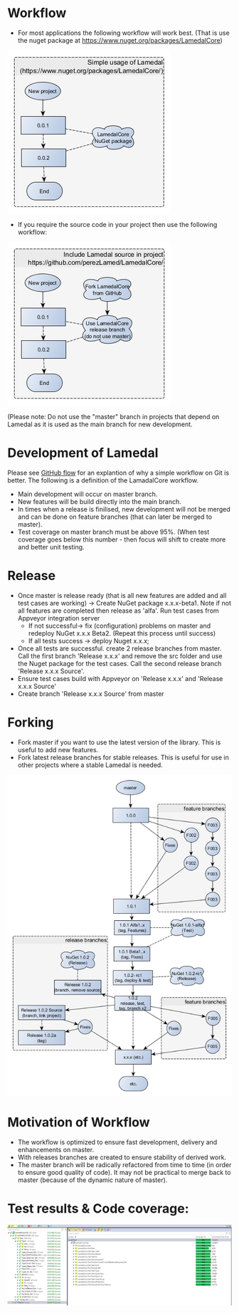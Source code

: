 # Workflow
* For most applications the following workflow will work best. (That is use the nuget package at https://www.nuget.org/packages/LamedalCore)

![Kiku](/src/Designs/Lamedal_Usage_Workflow1.png)

* If you require the source code in your project then use the following workflow:

![Kiku](/src/Designs/Lamedal_Usage_Workflow2.png)

(Please note: Do not use the "master" branch in projects that depend on Lamedal as it is used as the main branch for new development.

# Development of Lamedal
Please see [GitHub flow](http://scottchacon.com/2011/08/31/github-flow.html) for an explantion of why a simple workflow on Git is better. The following is a definition of the LamadalCore workflow. 

* Main development will occur on master branch.
* New features will be build directly into the main branch. 
* In times when a release is finilised, new development will not be merged and can be done on feature branches (that can later be merged to master). 
* Test coverage on master branch must be above 95%. (When test coverage goes below this number - then focus will shift to create more and better unit testing.  

# Release
* Once master is release ready (that is all new features are added and all test cases are working) -> Create NuGet package x.x.x-beta1. Note if not all features are completed then release as 'alfa'. Run test cases from Appveyor integration server
  + If not successful-> fix (configuration) problems on master and redeploy NuGet x.x.x Beta2. (Repeat this process until success)
  + If all tests success -> deploy Nuget x.x.x; 
* Once all tests are successful. create 2 release branches from master. Call the first branch 'Release x.x.x' and remove the src folder and use the Nuget package for the test cases. Call the second release branch 'Release x.x.x Source'.
* Ensure test cases build with Appveyor on 'Release x.x.x' and 'Release x.x.x Source'
* Create branch 'Release x.x.x Source' from master

# Forking
* Fork master if you want to use the latest version of the library. This is useful to add new features.
* Fork latest release branches for stable releases. This is useful for use in other projects where a stable Lamedal is needed.

![Kiku](/src/Designs/Lamedal_Workflow.png)

# Motivation of Workflow
* The workflow is optimized to ensure fast development, delivery and enhancements on master.
* With releases branches are created to ensure stability of derived work.
* The master branch will be radically refactored from time to time (in order to ensure good quality of code). It may not be practical to merge back to master (because of the dynamic nature of master).

# Test results & Code coverage: 
![Kiku](/pics/TestCoverage.png)

